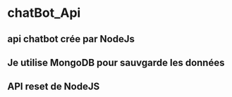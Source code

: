# chatBot_Api
## api chatbot crée par NodeJs
## Je utilise MongoDB pour sauvgarde les données
## API reset de NodeJS
